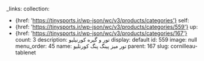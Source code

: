 _links:
  collection:
  - {href: 'https://tinysports.ir/wp-json/wc/v3/products/categories'}
  self:
  - {href: 'https://tinysports.ir/wp-json/wc/v3/products/categories/559'}
  up:
  - {href: 'https://tinysports.ir/wp-json/wc/v3/products/categories/167'}
count: 3
description: تور و گیره کورنیلیو
display: default
id: 559
image: null
menu_order: 45
name: تور میز پینگ پنگ کورنلیو
parent: 167
slug: cornilleau-tablenet
